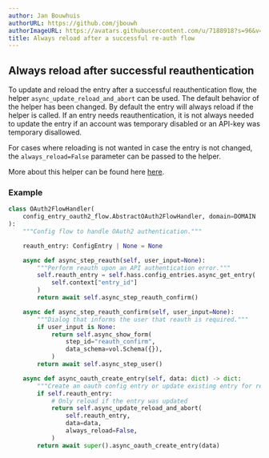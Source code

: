 ```yaml
---
author: Jan Bouwhuis
authorURL: https://github.com/jbouwh
authorImageURL: https://avatars.githubusercontent.com/u/7188918?s=96&v=4
title: Always reload after a successful re-auth flow
---
```


## Always reload after successful reauthentication

To update and reload the entry after a successful reauthentication flow, the helper `async_update_reload_and_abort` can be used. The default behavior of the helper has been changed. By default the entry will always reload if the helper is called. If an entry needs reauthentication, it is not always needed to update the entry if an account was temporary disabled or an API-key was temporary disallowed.

For cases where reloading is not wanted in case the entry is not changed, the `always_reload=False` parameter can be passed to the helper.

More about this helper can be found here [here](/docs/config_entries_config_flow_handler/#reauthentication).

### Example

```python
class OAuth2FlowHandler(
    config_entry_oauth2_flow.AbstractOAuth2FlowHandler, domain=DOMAIN
):
    """Config flow to handle OAuth2 authentication."""

    reauth_entry: ConfigEntry | None = None

    async def async_step_reauth(self, user_input=None):
        """Perform reauth upon an API authentication error."""
        self.reauth_entry = self.hass.config_entries.async_get_entry(
            self.context["entry_id"]
        )
        return await self.async_step_reauth_confirm()

    async def async_step_reauth_confirm(self, user_input=None):
        """Dialog that informs the user that reauth is required."""
        if user_input is None:
            return self.async_show_form(
                step_id="reauth_confirm",
                data_schema=vol.Schema({}),
            )
        return await self.async_step_user()

    async def async_oauth_create_entry(self, data: dict) -> dict:
        """Create an oauth config entry or update existing entry for reauth."""
        if self.reauth_entry:
            # Only reload if the entry was updated
            return self.async_update_reload_and_abort(
                self.reauth_entry,
                data=data,
                always_reload=False,
            )
        return await super().async_oauth_create_entry(data)
```
